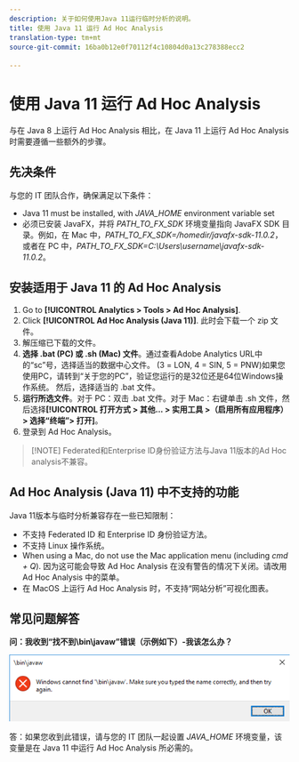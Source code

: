 ```yaml
---
description: 关于如何使用Java 11运行临时分析的说明。
title: 使用 Java 11 运行 Ad Hoc Analysis
translation-type: tm+mt
source-git-commit: 16ba0b12e0f70112f4c10804d0a13c278388ecc2

---
```



# 使用 Java 11 运行 Ad Hoc Analysis

与在 Java 8 上运行 Ad Hoc Analysis 相比，在 Java 11 上运行 Ad Hoc Analysis 时需要遵循一些额外的步骤。

## 先决条件

与您的 IT 团队合作，确保满足以下条件：

* Java 11 must be installed, with *JAVA_HOME* environment variable set
* 必须已安装 JavaFX，并将 *PATH_TO_FX_SDK* 环境变量指向 JavaFX SDK 目录。例如，在 Mac 中，*PATH_TO_FX_SDK=/homedir/javafx-sdk-11.0.2*，或者在 PC 中，*PATH_TO_FX_SDK=C:\Users\username\javafx-sdk-11.0.2*。

## 安装适用于 Java 11 的 Ad Hoc Analysis

1. Go to **[!UICONTROL Analytics &gt; Tools &gt; Ad Hoc Analysis]**.
1. Click **[!UICONTROL Ad Hoc Analysis (Java 11)]**. 此时会下载一个 zip 文件。
1. 解压缩已下载的文件。
1. **选择 .bat (PC) 或 .sh (Mac) 文件**。通过查看Adobe Analytics URL中的“sc”号，选择适当的数据中心文件。 (3 = LON, 4 = SIN, 5 = PNW)如果您使用PC，请转到“关于您的PC”，验证您运行的是32位还是64位Windows操作系统。 然后，选择适当的 .bat 文件。
1. **运行所选文件**。对于 PC：双击 .bat 文件。对于 Mac：右键单击 .sh 文件，然后选择&#x200B;**[!UICONTROL 打开方式 &gt; 其他... &gt; 实用工具 &gt;（启用所有应用程序）&gt; 选择“终端”&gt; 打开]**。
1. 登录到 Ad Hoc Analysis。

> [!NOTE] Federated和Enterprise ID身份验证方法与Java 11版本的Ad Hoc analysis不兼容。

## Ad Hoc Analysis (Java 11) 中不支持的功能

Java 11版本与临时分析兼容存在一些已知限制：

* 不支持 Federated ID 和 Enterprise ID 身份验证方法。
* 不支持 Linux 操作系统。
* When using a Mac, do not use the Mac application menu (including *cmd + Q*). 因为这可能会导致 Ad Hoc Analysis 在没有警告的情况下关闭。请改用 Ad Hoc Analysis 中的菜单。
* 在 MacOS 上运行 Ad Hoc Analysis 时，不支持“网站分析”可视化图表。

## 常见问题解答

**问：我收到“找不到\bin\javaw”错误（示例如下）-我该怎么办？**

![](/help/analyze/ad-hoc-analysis/assets/error-java.png)

答：如果您收到此错误，请与您的 IT 团队一起设置 *JAVA_HOME* 环境变量，该变量是在 Java 11 中运行 Ad Hoc Analysis 所必需的。
